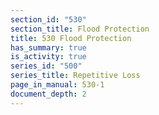 ```yaml
---
section_id: "530"
section_title: Flood Protection
title: 530 Flood Protection
has_summary: true
is_activity: true
series_id: "500"
series_title: Repetitive Loss
page_in_manual: 530-1
document_depth: 2
---
```

